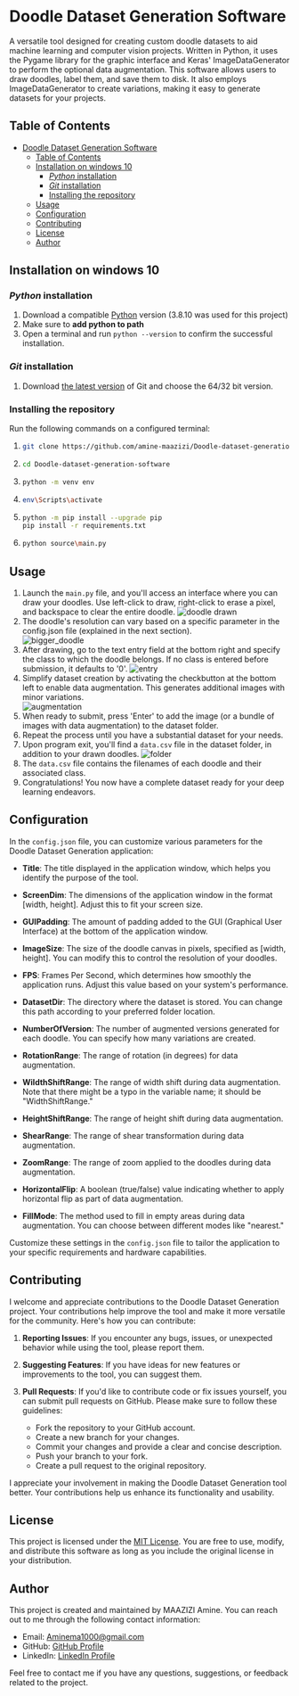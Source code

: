 # Doodle Dataset Generation Software

A versatile tool designed for creating custom doodle datasets to aid machine learning and computer vision projects. Written in Python, it uses the Pygame library for the graphic interface and Keras' ImageDataGenerator to perform the optional data augmentation. This software allows users to draw doodles, label them, and save them to disk. It also employs ImageDataGenerator to create variations, making it easy to generate datasets for your projects.


## Table of Contents

- [Doodle Dataset Generation Software](#doodle-dataset-generation-software)
  - [Table of Contents](#table-of-contents)
  - [Installation on windows 10](#installation-on-windows-10)
    - [*Python* installation](#python-installation)
    - [*Git* installation](#git-installation)
    - [Installing the repository](#installing-the-repository)
  - [Usage](#usage)
  - [Configuration](#configuration)
  - [Contributing](#contributing)
  - [License](#license)
  - [Author](#author)

## Installation on windows 10

### *Python* installation
1. Download a compatible [Python](https://www.python.org/downloads/windows/) version (3.8.10 was used for this project)
2. Make sure to **add python to path**
3. Open a terminal and run `python --version` to confirm the successful installation.

### *Git* installation
1.  Download [the latest version](https://git-scm.com/download/win) of Git and choose the 64/32 bit version.

### Installing the repository
Run the following commands on a configured terminal:
1. ```bash
   git clone https://github.com/amine-maazizi/Doodle-dataset-generation-software.git
   ```
3. ```bash
   cd Doodle-dataset-generation-software
   ```
5. ```bash
   python -m venv env
   ```
6. ```bash
   env\Scripts\activate
   ```
8. ```bash
   python -m pip install --upgrade pip
   pip install -r requirements.txt
   ```
11. ```bash
    python source\main.py
    ```

## Usage

1. Launch the `main.py` file, and you'll access an interface where you can draw your doodles. Use left-click to draw, right-click to erase a pixel, and backspace to clear the entire doodle. 
   ![doodle drawn](media/med_0.PNG)
2. The doodle's resolution can vary based on a specific parameter in the config.json file (explained in the next section).  
   ![bigger_doodle](media/med_1.PNG)
3. After drawing, go to the text entry field at the bottom right and specify the class to which the doodle belongs. If no class is entered before submission, it defaults to '0'. 
   ![entry](media/med_2.PNG)
4. Simplify dataset creation by activating the checkbutton at the bottom left to enable data augmentation. This generates additional images with minor variations.  
   ![augmentation](media/med_3.PNG)
5. When ready to submit, press 'Enter' to add the image (or a bundle of images with data augmentation) to the dataset folder.
6. Repeat the process until you have a substantial dataset for your needs.
7. Upon program exit, you'll find a `data.csv` file in the dataset folder, in addition to your drawn doodles. 
   ![folder](media/med_4.PNG)
8. The `data.csv` file contains the filenames of each doodle and their associated class.
9.  Congratulations! You now have a complete dataset ready for your deep learning endeavors.

## Configuration

In the `config.json` file, you can customize various parameters for the Doodle Dataset Generation application:

- **Title**: The title displayed in the application window, which helps you identify the purpose of the tool.

- **ScreenDim**: The dimensions of the application window in the format [width, height]. Adjust this to fit your screen size.

- **GUIPadding**: The amount of padding added to the GUI (Graphical User Interface) at the bottom of the application window.

- **ImageSize**: The size of the doodle canvas in pixels, specified as [width, height]. You can modify this to control the resolution of your doodles.

- **FPS**: Frames Per Second, which determines how smoothly the application runs. Adjust this value based on your system's performance.

- **DatasetDir**: The directory where the dataset is stored. You can change this path according to your preferred folder location.

- **NumberOfVersion**: The number of augmented versions generated for each doodle. You can specify how many variations are created.

- **RotationRange**: The range of rotation (in degrees) for data augmentation.

- **WildthShiftRange**: The range of width shift during data augmentation. Note that there might be a typo in the variable name; it should be "WidthShiftRange."

- **HeightShiftRange**: The range of height shift during data augmentation.

- **ShearRange**: The range of shear transformation during data augmentation.

- **ZoomRange**: The range of zoom applied to the doodles during data augmentation.

- **HorizontalFlip**: A boolean (true/false) value indicating whether to apply horizontal flip as part of data augmentation.

- **FillMode**: The method used to fill in empty areas during data augmentation. You can choose between different modes like "nearest."

Customize these settings in the `config.json` file to tailor the application to your specific requirements and hardware capabilities.


## Contributing

I welcome and appreciate contributions to the Doodle Dataset Generation project. Your contributions help improve the tool and make it more versatile for the community. Here's how you can contribute:

1. **Reporting Issues**: If you encounter any bugs, issues, or unexpected behavior while using the tool, please report them.

2. **Suggesting Features**: If you have ideas for new features or improvements to the tool, you can suggest them.

3. **Pull Requests**: If you'd like to contribute code or fix issues yourself, you can submit pull requests on GitHub. Please make sure to follow these guidelines:
    - Fork the repository to your GitHub account.
    - Create a new branch for your changes.
    - Commit your changes and provide a clear and concise description.
    - Push your branch to your fork.
    - Create a pull request to the original repository.

I appreciate your involvement in making the Doodle Dataset Generation tool better. Your contributions help us enhance its functionality and usability.

## License

This project is licensed under the [MIT License](https://opensource.org/licenses/MIT). You are free to use, modify, and distribute this software as long as you include the original license in your distribution.


## Author

This project is created and maintained by MAAZIZI Amine. You can reach out to me through the following contact information:

- Email: Aminema1000@gmail.com
- GitHub: [GitHub Profile](https://github.com/amine-maazizi)
- LinkedIn: [LinkedIn Profile](https://www.linkedin.com/in/amine-maazizi-190266235/)

Feel free to contact me if you have any questions, suggestions, or feedback related to the project.

